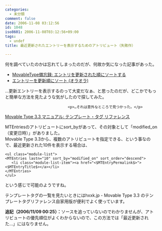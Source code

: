 ```yaml
---
categories:
  - 未分類
comment: false
date: 2006-11-08 03:12:56
id: 1048
iso8601: 2006-11-08T03:12:56+09:00
tags:
  - undef
title: 最近更新されたエントリーを表示するためのアトリビュート（失敗作）

---
```


<div class="entry-body">
                                 <p>何を調べていたのかは忘れてしまったのだが、何故か気になった記事があった。</p>

<ul><li><a title="MovableType備忘録: エントリを更新された順にソートする" href="http://bizcaz.com/archives/2006/06/11-170533.php">MovableType備忘録: エントリを更新された順にソートする</a></li>
<li><a title="エントリーを更新順にソート (オラオラ)" href="http://www.zelazny.mydns.jp/archives/000436.php">エントリーを更新順にソート (オラオラ)</a></li>
</ul><p>…更新エントリーを表示するのって大変だなぁ、と思ったのだが、どこかでもっと簡単な方法を見たような気がしたので探してみた。</p>
                              
                                 <p>…それは意外なところで見つかった。</p>

<p><a title="Movable Type 3.3 マニュアル: テンプレート・タグ リファレンス" href="http://www.sixapart.jp/movabletype/manual/3.3/a_template_tag_reference/#MTEntries">Movable Type 3.3 マニュアル: テンプレート・タグ リファレンス</a></p>

<p>MTEntriesのアトリビュートにsort_byがあって、その対象として「modified_on（変更日時）」がありました。<br />
Movable Type 3.3から、複数のアトリビュートを指定できる、という事なので、最近更新された10件を表示する場合は、</p>

<pre><code>&lt;ul class="module-list"&gt;
&lt;MTEntries lastn="10" sort_by="modified_on" sort_order="descend"&gt;
   &lt;li class="module-list-item"&gt;&lt;a href="&lt;$MTEntryPermalink$&gt;"&gt;&lt;$MTEntryTitle$&gt;&lt;/a&gt;&lt;/li&gt;
&lt;/MTEntries&gt;
&lt;/ul&gt;</code></pre>

<p>という感じで可能のようですね。</p>

<p>テンプレートタグの一覧を見たいときにはhxxk.jp - Movable Type 3.3 のテンプレートタグリファレンス自家用版が便利でよく使っています。</p>

<p><strong>追記（2006/11/09 00:25）：</strong>ソースを追っていないのでわかりませんが、アトリビュートの優先順位がよくわからないので、この方法では「最近更新された…」にはなりません。<br /></p>
                              </div>
    	